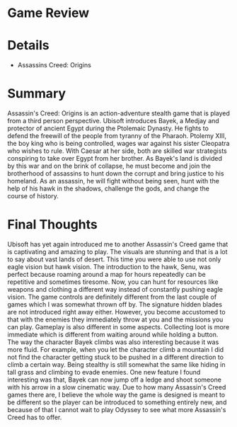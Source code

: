 # Game Review
# Details
- Assassins Creed: Origins
# Summary
Assassin's Creed: Origins is an action-adventure stealth game that is played from a third person perspective. Ubisoft introduces Bayek, 
a Medjay and protector of ancient Egypt during the Ptolemaic Dynasty. He fights to defend the freewill of the people 
from tyranny of the Pharaoh. Ptolemy XIII, the boy king who is being controlled, wages war against his sister Cleopatra who wishes to 
rule. With Caesar at her side, both are skilled war strategists conspiring to take over Egypt from her brother. As Bayek's land is divided 
by this war and on the brink of collapse, he must become and join the brotherhood of assassins to hunt down the corrupt and bring justice 
to his homeland. As an assassin, he will fight without being seen, hunt with the help of his hawk in the shadows, challenge the gods, and 
change the course of history.
# Final Thoughts
Ubisoft has yet again introduced me to another Assassin's Creed game that is captivating and amazing to play. The visuals are stunning and 
that is a lot to say about vast lands of desert. This time you were able to use not only eagle vision but hawk vision. The introduction 
to the hawk, Senu, was perfect because roaming around a map for hours repeatedly can be repetitive and sometimes tiresome. Now, you can 
hunt for resources like weapons and clothing a different way instead of constantly pushing eagle vision. The game controls are definitely 
different from the last couple of games which I was somewhat thrown off by. The signature hidden blades are not introduced right away 
either. However, you become accustomed to that with the enemies they immediately throw at you and the missions you can play. 
Gameplay is also different in some aspects. Collecting loot is more immediate which is different from waiting around while holding a 
button. The way the character Bayek climbs was also interesting because it was more fluid. For example, when you let the character climb 
a mountain I did not find the character getting stuck to be pushed in a different direction to climb a certain way. Being stealthy is
still somewhat the same like hiding in tall grass and climbing to evade enemies. One new feature I found interesting was that, Bayek can 
now jump off a ledge and shoot someone with his arrow in a slow cinematic way. Due to how many Assassin's Creed games there are, I believe 
the whole way the game is designed is meant to be different so the player can be introduced to something entirely new, and  because of 
that I cannot wait to play Odyssey to see what more Assassin's Creed has to offer. 
